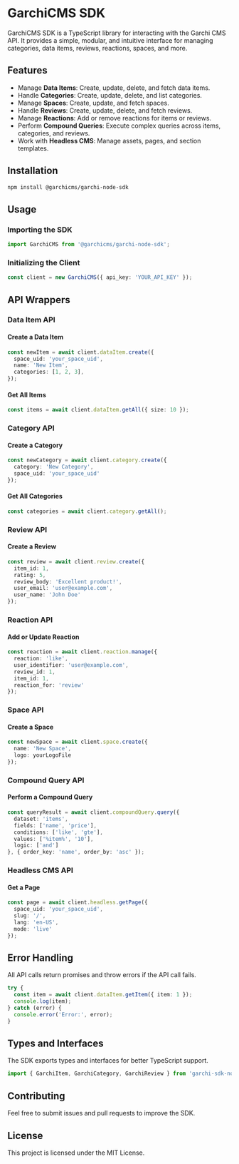 # GarchiCMS SDK

GarchiCMS SDK is a TypeScript library for interacting with the Garchi CMS API. It provides a simple, modular, and intuitive interface for managing categories, data items, reviews, reactions, spaces, and more.

## Features

- Manage **Data Items**: Create, update, delete, and fetch data items.
- Handle **Categories**: Create, update, delete, and list categories.
- Manage **Spaces**: Create, update, and fetch spaces.
- Handle **Reviews**: Create, update, delete, and fetch reviews.
- Manage **Reactions**: Add or remove reactions for items or reviews.
- Perform **Compound Queries**: Execute complex queries across items, categories, and reviews.
- Work with **Headless CMS**: Manage assets, pages, and section templates.

## Installation

```bash
npm install @garchicms/garchi-node-sdk
```

## Usage

### Importing the SDK

```typescript
import GarchiCMS from '@garchicms/garchi-node-sdk';
```

### Initializing the Client

```typescript
const client = new GarchiCMS({ api_key: 'YOUR_API_KEY' });
```

## API Wrappers

### Data Item API

#### Create a Data Item

```typescript
const newItem = await client.dataItem.create({
  space_uid: 'your_space_uid',
  name: 'New Item',
  categories: [1, 2, 3],
});
```

#### Get All Items

```typescript
const items = await client.dataItem.getAll({ size: 10 });
```

### Category API

#### Create a Category

```typescript
const newCategory = await client.category.create({
  category: 'New Category',
  space_uid: 'your_space_uid'
});
```

#### Get All Categories

```typescript
const categories = await client.category.getAll();
```

### Review API

#### Create a Review

```typescript
const review = await client.review.create({
  item_id: 1,
  rating: 5,
  review_body: 'Excellent product!',
  user_email: 'user@example.com',
  user_name: 'John Doe'
});
```

### Reaction API

#### Add or Update Reaction

```typescript
const reaction = await client.reaction.manage({
  reaction: 'like',
  user_identifier: 'user@example.com',
  review_id: 1,
  item_id: 1,
  reaction_for: 'review'
});
```

### Space API

#### Create a Space

```typescript
const newSpace = await client.space.create({
  name: 'New Space',
  logo: yourLogoFile
});
```

### Compound Query API

#### Perform a Compound Query

```typescript
const queryResult = await client.compoundQuery.query({
  dataset: 'items',
  fields: ['name', 'price'],
  conditions: ['like', 'gte'],
  values: ['%item%', '10'],
  logic: ['and']
}, { order_key: 'name', order_by: 'asc' });
```

### Headless CMS API

#### Get a Page

```typescript
const page = await client.headless.getPage({
  space_uid: 'your_space_uid',
  slug: '/',
  lang: 'en-US',
  mode: 'live'
});
```

## Error Handling

All API calls return promises and throw errors if the API call fails.

```typescript
try {
  const item = await client.dataItem.getItem({ item: 1 });
  console.log(item);
} catch (error) {
  console.error('Error:', error);
}
```

## Types and Interfaces

The SDK exports types and interfaces for better TypeScript support.

```typescript
import { GarchiItem, GarchiCategory, GarchiReview } from 'garchi-sdk-node/types';
```

## Contributing

Feel free to submit issues and pull requests to improve the SDK.

## License

This project is licensed under the MIT License.

